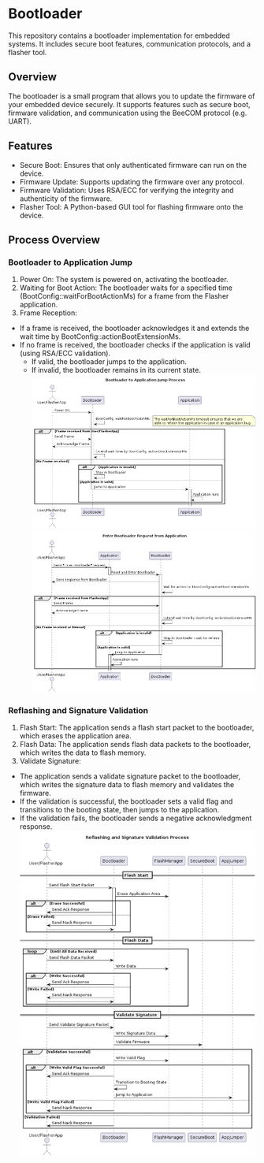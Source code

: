# Bootloader
This repository contains a bootloader implementation for embedded systems. It includes secure boot features, communication protocols, and a flasher tool.

## Overview
The bootloader is a small program that allows you to update the firmware of your embedded device securely. It supports features such as secure boot, firmware validation, and communication using the BeeCOM protocol (e.g. UART).

## Features
- Secure Boot: Ensures that only authenticated firmware can run on the device.
- Firmware Update: Supports updating the firmware over any protocol.
- Firmware Validation: Uses RSA/ECC for verifying the integrity and authenticity of the firmware.
- Flasher Tool: A Python-based GUI tool for flashing firmware onto the device.

## Process Overview
### Bootloader to Application Jump
1. Power On: The system is powered on, activating the bootloader.
2. Waiting for Boot Action: The bootloader waits for a specified time (BootConfig::waitForBootActionMs) for a frame from the Flasher application.
3. Frame Reception:
 - If a frame is received, the bootloader acknowledges it and extends the wait time by BootConfig::actionBootExtensionMs.
 - If no frame is received, the bootloader checks if the application is valid (using RSA/ECC validation).
   * If valid, the bootloader jumps to the application.
   * If invalid, the bootloader remains in its current state.
![](https://github.com/konrad1s/Bootloader/blob/master/uml/bootToAppJump.png)
![](https://github.com/konrad1s/Bootloader/blob/master/uml/enterBootFromApp.png?raw=true)

### Reflashing and Signature Validation
1. Flash Start: The application sends a flash start packet to the bootloader, which erases the application area.
2. Flash Data: The application sends flash data packets to the bootloader, which writes the data to flash memory.
3. Validate Signature:
 - The application sends a validate signature packet to the bootloader, which writes the signature data to flash memory and validates the firmware.
 - If the validation is successful, the bootloader sets a valid flag and transitions to the booting state, then jumps to the application.
 - If the validation fails, the bootloader sends a negative acknowledgment response.
![](https://github.com/konrad1s/Bootloader/blob/master/uml/reflashingAndValidation.png)
